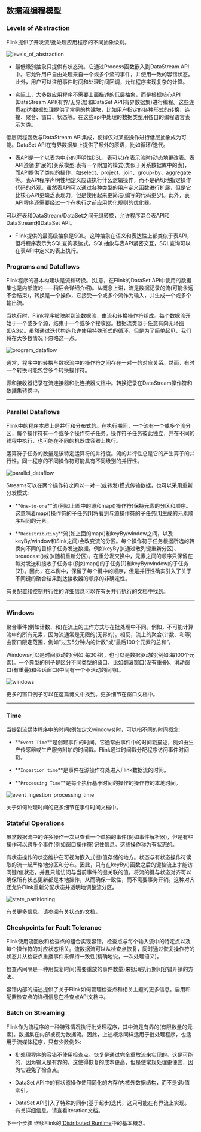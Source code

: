 ## 数据流编程模型

### Levels of Abstraction

Flink提供了开发流/批处理应用程序的不同抽象级别。

![levels_of_abstraction](../images/levels_of_abstraction.svg)

- 最低级别抽象只提供有状态流。它通过Process函数嵌入到DataStream API中。它允许用户自由处理来自一个或多个流的事件，并使用一致的容错状态。此外，用户可以注册事件时间和处理时间回调，允许程序实现复杂的计算。

- 实际上，大多数应用程序不需要上面描述的低层抽象，而是根据核心API (DataStream API(有界/无界流)和DataSet API(有界数据集)进行编程。这些连贯api为数据处理提供了常见的构建块，比如用户指定的各种形式的转换、连接、聚合、窗口、状态等。在这些api中处理的数据类型用各自的编程语言表示为类。

低层流程函数与DataStream API集成，使得仅对某些操作进行低层抽象成为可能。DataSet API在有界数据集上提供了额外的原语，比如循环/迭代。

- 表API是一个以表为中心的声明性DSL，表可以(在表示流时)动态地更改表。表API遵循(扩展的)关系模型:表有一个附加的模式(类似于关系数据库中的表)，而API提供了类似的操作，如select、project、join、group-by、aggregate等。表API程序声明性地定义应该执行什么逻辑操作，而不是确切地指定操作代码的外观。虽然表API可以通过各种类型的用户定义函数进行扩展，但是它比核心API更缺乏表现力，但是使用起来更简洁(编写的代码更少)。此外，表API程序还需要经过一个在执行之前应用优化规则的优化器。

可以在表和DataStream/DataSet之间无缝转换，允许程序混合表API和DataStream和DataSet API。

- Flink提供的最高级抽象是SQL。这种抽象在语义和表达性上都类似于表API，但将程序表示为SQL查询表达式。SQL抽象与表API紧密交互，SQL查询可以在表API中定义的表上执行。

### Programs and Dataflows
Flink程序的基本构建块是流和转换。(注意，在Flink的DataSet API中使用的数据集也是内部流的——稍后会详细介绍)。从概念上讲，流是数据记录的流(可能永远不会结束)，转换是一个操作，它接受一个或多个流作为输入，并生成一个或多个输出流。

当执行时，Flink程序被映射到流数据流，由流和转换操作符组成。每个数据流开始于一个或多个源，结束于一个或多个接收器。数据流类似于任意有向无环图(DAGs)。虽然通过迭代构造允许使用特殊形式的循环，但是为了简单起见，我们将在大多数情况下忽略这一点。

![program_dataflow](../images/program_dataflow.svg)

通常，程序中的转换与数据流中的操作符之间存在一对一的对应关系。然而，有时一个转换可能包含多个转换操作符。

源和接收器记录在流连接器和批连接器文档中。转换记录在DataStream操作符和数据集转换中。

---
### Parallel Dataflows
Flink中的程序本质上是并行和分布式的。在执行期间，一个流有一个或多个流分区，每个操作符有一个或多个操作符子任务。操作符子任务彼此独立，并在不同的线程中执行，也可能在不同的机器或容器上执行。

运算符子任务的数量是该特定运算符的并行度。流的并行性总是它的产生算子的并行性。同一程序的不同操作符可能具有不同级别的并行性。

![parallel_dataflow](../images/parallel_dataflow.svg)

Streams可以在两个操作符之间以一对一(或转发)模式传输数据，也可以采用重新分发模式:

- **`One-to-one`**流(例如上图中的源和map()操作符)保持元素的分区和顺序。这意味着map()操作符的子任务[1]将看到与源操作符的子任务[1]生成的元素顺序相同的元素。

- **`Redistributing`**流(如上面的map()和keyBy/window之间，以及keyBy/window和Sink之间)会改变流的分区。每个操作符子任务根据所选的转换向不同的目标子任务发送数据。例如keyBy()(通过散列键重新分区)、broadcast()或()(随机重新分区)。在重分发交换中，元素之间的顺序只保留在每对发送和接收子任务中(例如map()的子任务[1]和keyBy/window的子任务[2])。因此，在本例中，保留了每个键中的顺序，但是并行性确实引入了关于不同键的聚合结果到达接收器的顺序的非确定性。

有关配置和控制并行性的详细信息可以在有关并行执行的文档中找到。

---
### Windows
聚合事件(例如计数、和)在流上的工作方式与在批处理中不同。例如，不可能计算流中的所有元素，因为流通常是无限的(无界的)。相反，流上的聚合(计数、和等)由窗口限定范围，例如“过去5分钟内的计数”或“最后100个元素的总和”。

Windows可以是时间驱动的(例如:每30秒)，也可以是数据驱动的(例如:每100个元素)。一个典型的例子是区分不同类型的窗口，比如翻滚窗口(没有重叠)、滑动窗口(有重叠)和会话窗口(中间有一个不活动的间隙)。

![windows](../images/windows.svg)

更多的窗口例子可以在这篇博文中找到。更多细节在窗口文档中。

---
### Time
当提到流媒体程序中的时间(例如定义windows)时，可以指不同的时间概念:

- **`Event Time`**是创建事件的时间。它通常由事件中的时间戳描述，例如由生产传感器或生产服务附加的时间戳。Flink通过时间戳分配程序访问事件时间戳。

- **`Ingestion time`**是事件在源操作符处进入Flink数据流的时间。

- **`Processing Time`**是每个执行基于时间的操作的操作符的本地时间。

![event_ingestion_processing_time](../images/event_ingestion_processing_time.svg)

关于如何处理时间的更多细节在事件时间文档中。

### Stateful Operations
虽然数据流中的许多操作一次只查看一个单独的事件(例如事件解析器)，但是有些操作可以跨多个事件(例如窗口操作符)记住信息。这些操作称为有状态的。

有状态操作的状态维护在可视为嵌入式键/值存储的地方。状态与有状态操作符读取的流一起严格地分区和分布。因此，只有在keyBy()函数之后的键控流上才能访问键/值状态，并且只能访问与当前事件的键关联的值。将流的键与状态对齐可以确保所有状态更新都是本地操作，从而确保一致性，而不需要事务开销。这种对齐还允许Flink重新分配状态并透明地调整流分区。

![state_partitioning](../images/state_partitioning.svg)

有关更多信息，请参阅有关[状态]()的文档。

### Checkpoints for Fault Tolerance

Flink使用流回放和检查点的组合实现容错。检查点与每个输入流中的特定点以及每个操作符的对应状态相关。流数据流可以从检查点恢复，同时通过恢复操作符的状态并从检查点重播事件来保持一致性(精确地说，一次处理语义)。

检查点间隔是一种用恢复时间(需要重放的事件数量)来抵消执行期间容错开销的方法。

容错内部的描述提供了关于Flink如何管理检查点和相关主题的更多信息。启用和配置检查点的详细信息在检查点API文档中。

### Batch on Streaming
Flink作为流程序的一种特殊情况执行批处理程序，其中流是有界的(有限数量的元素)。数据集在内部被视为数据流。因此，上述概念同样适用于批处理程序，也适用于流媒体程序，只有少数例外:

- 批处理程序的容错不使用检查点。恢复是通过完全重放流来实现的。这是可能的，因为输入是有界的。这使得恢复的成本更高，但是使常规处理更便宜，因为它避免了检查点。

- DataSet API中的有状态操作使用简化的内存/内核外数据结构，而不是键/值索引。

- DataSet API引入了特殊的同步(基于超步)迭代，这只可能在有界流上实现。有关详细信息，请查看iteration文档。


下一个步骤
继续Flink的[`Distributed Runtime]()中的基本概念。

